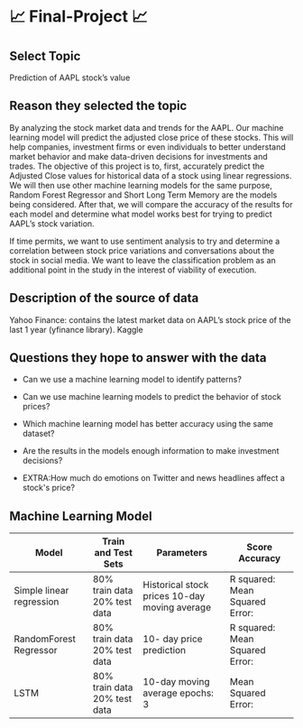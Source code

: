 # :chart_with_upwards_trend: Final-Project :chart_with_upwards_trend:

## Select Topic

Prediction of AAPL stock’s value  

## Reason they selected the topic

By analyzing the stock market data and trends for the AAPL. Our machine learning model will predict the adjusted close price of these stocks. This will help companies, investment firms or even individuals to better understand market behavior and make data-driven decisions for investments and trades. The objective of this project is to, first, accurately predict the Adjusted Close values for historical data of a stock using linear regressions. We will then use other machine learning models for the same purpose, Random Forest Regressor and Short Long Term Memory are the models being considered. After that, we will compare the accuracy of the results for each model and determine what model works best for trying to predict AAPL’s stock variation. 

If time permits, we want to use sentiment analysis to try and determine a correlation between stock price variations and conversations about the stock in social media. We want to leave the classification problem as an additional point in the study in the interest of viability of execution.

## Description of the source of data

Yahoo Finance: contains the latest market data on AAPL’s stock price of the last 1 year (yfinance library). Kaggle

## Questions they hope to answer with the data

 + Can we use a machine learning model to identify patterns?
 + Can we use machine learning models to predict the behavior of stock prices?
 + Which machine learning model has better accuracy using the same dataset?
 + Are the results in the models enough information to make investment decisions?

 + EXTRA:How much do emotions on Twitter and news headlines affect a stock's price?

## Machine Learning Model

| Model                    | Train and Test Sets          | Parameters                                    | Score Accuracy                  |
| ------------------------ | ---------------------------- | --------------------------------------------- | ------------------------------- |
| Simple linear regression | 80% train data 20% test data | Historical stock prices 10-day moving average | R squared: Mean Squared Error:  |
| RandomForest Regressor   | 80% train data 20% test data | 10- day price prediction                      | R squared:  Mean Squared Error: |
| LSTM                     | 80% train data 20% test data | 10-day moving average epochs: 3               | Mean Squared Error:             |       

